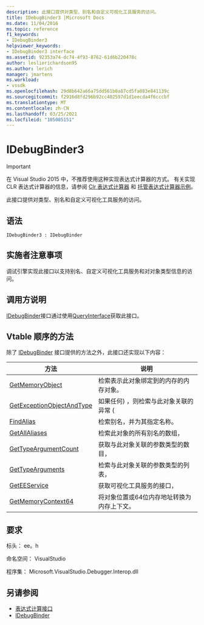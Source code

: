 ```yaml
---
description: 此接口提供对类型、别名和自定义可视化工具服务的访问。
title: IDebugBinder3 |Microsoft Docs
ms.date: 11/04/2016
ms.topic: reference
f1_keywords:
- IDebugBinder3
helpviewer_keywords:
- IDebugBinder3 interface
ms.assetid: 92353a74-dc74-4f93-8762-61d6b220478c
author: leslierichardson95
ms.author: lerich
manager: jmartens
ms.workload:
- vssdk
ms.openlocfilehash: 29d8b642a66a75dd561b0a87cd5fa083e841139c
ms.sourcegitcommit: f2916d8fd296b92cc402597d1d1eecda4f6cccbf
ms.translationtype: MT
ms.contentlocale: zh-CN
ms.lasthandoff: 03/25/2021
ms.locfileid: "105085151"
---
```

# <a name="idebugbinder3"></a>IDebugBinder3
> [!IMPORTANT]
> 在 Visual Studio 2015 中，不推荐使用这种实现表达式计算器的方式。 有关实现 CLR 表达式计算器的信息，请参阅 [Clr 表达式计算器](https://github.com/Microsoft/ConcordExtensibilitySamples/wiki/CLR-Expression-Evaluators) 和 [托管表达式计算器示例](https://github.com/Microsoft/ConcordExtensibilitySamples/wiki/Managed-Expression-Evaluator-Sample)。

 此接口提供对类型、别名和自定义可视化工具服务的访问。

## <a name="syntax"></a>语法

```
IDebugBinder3 : IDebugBinder
```

## <a name="notes-for-implementers"></a>实施者注意事项
 调试引擎实现此接口以支持别名、自定义可视化工具服务和对对象类型信息的访问。

## <a name="notes-for-callers"></a>调用方说明
 [IDebugBinder](../../../extensibility/debugger/reference/idebugbinder.md)接口通过使用[QueryInterface](/cpp/atl/queryinterface)获取此接口。

## <a name="methods-in-vtable-order"></a>Vtable 顺序的方法
 除了 [IDebugBinder](../../../extensibility/debugger/reference/idebugbinder.md) 接口提供的方法之外，此接口还实现以下内容：

|方法|说明|
|------------|-----------------|
|[GetMemoryObject](../../../extensibility/debugger/reference/idebugbinder3-getmemoryobject.md)|检索表示此对象绑定到的内存的内存对象。|
|[GetExceptionObjectAndType](../../../extensibility/debugger/reference/idebugbinder3-getexceptionobjectandtype.md)|如果任何) ，则检索与此对象关联的异常 (|
|[FindAlias](../../../extensibility/debugger/reference/idebugbinder3-findalias.md)|检索别名，并为其指定名称。|
|[GetAllAliases](../../../extensibility/debugger/reference/idebugbinder3-getallaliases.md)|检索此对象的所有别名的数组，|
|[GetTypeArgumentCount](../../../extensibility/debugger/reference/idebugbinder3-gettypeargumentcount.md)|获取与此对象关联的参数类型的数目，|
|[GetTypeArguments](../../../extensibility/debugger/reference/idebugbinder3-gettypearguments.md)|检索与此对象关联的参数类型的列表，|
|[GetEEService](../../../extensibility/debugger/reference/idebugbinder3-geteeservice.md)|获取可视化工具服务的接口，|
|[GetMemoryContext64](../../../extensibility/debugger/reference/idebugbinder3-getmemorycontext64.md)|将对象位置或64位内存地址转换为内存上下文。|

## <a name="requirements"></a>要求
 标头： ee。h

 命名空间： VisualStudio

 程序集： Microsoft.VisualStudio.Debugger.Interop.dll

## <a name="see-also"></a>另请参阅
- [表达式计算接口](../../../extensibility/debugger/reference/expression-evaluation-interfaces.md)
- [IDebugBinder](../../../extensibility/debugger/reference/idebugbinder.md)
